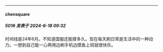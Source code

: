 ﻿
*****

####  chensquare  
##### 501#       发表于 2024-6-18 09:32

时间线是24年6月。不知道国服还能撑多久。现在每天刷日常是生活中的一种动力。一想到自己能一心两用边刷手机边摸鱼上班就很快乐。

